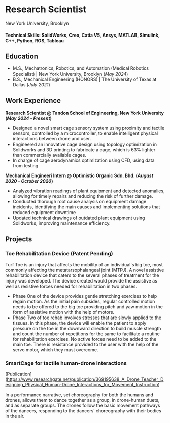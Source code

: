 # Research Scientist
New York University, Brooklyn

#### Technical Skills: SolidWorks, Creo, Catia V5, Ansys, MATLAB, Simulink, C++, Python, ROS, Tableau

## Education						       		
- M.S., Mechatronics, Robotics, and Automation (Medical Robotics Specialist) | New York University, Brooklyn (_May 2024_)	 			        		
- B.S., Mechanical Engineering (HONORS) | The University of Texas at Dallas (_July 2021_)

## Work Experience
**Research Scientist @ Tandon School of Engineering, New York University (_May 2024 - Present_)**
- Designed a novel smart cage sensory system using proximity and tactile sensors, controlled by a microcontroller, to enable intelligent physical interactions between drone and user.
- Engineered an innovative cage design using topology optimization in Solidworks and 3D printing to fabricate a cage, which is 63% lighter than commercially available cages.
- In charge of cage aerodynamics optimization using CFD, using data from testing

**Mechanical Engineeri Intern @ Optimistic Organic Sdn. Bhd. (_August 2020 - October 2020_)**
- Analyzed vibration readings of plant equipment and detected anomalies, allowing for timely repairs and reducing the risk of further damage.
- Conducted thorough root cause analysis on equipment damage incidents, identifying the main causes and implementing solutions that reduced equipment downtime
- Updated technical drawings of outdated plant equipment using Solidworks, improving maintenance efficiency.


## Projects
### Toe Rehabilitation Device (Patent Pending)
Turf Toe is an injury that affects the mobility of an individual's big toe, most commonly affecting the metatarsophalangeal joint (MTPJ). A novel assistive rehabilitation device that caters to the several phases of treatment for the injury was developed. The device created would provide the assistive as well as resistive forces needed for rehabilitation in two phases.

- Phase One of the device provides gentle stretching exercises to help regain motion. As the initial pain subsides, regular controlled motion needs to be offered to the big toe providing pitch and yaw motion in the form of assistive motion with the help of motors.
- Phase Two of toe rehab involves stresses that are slowly applied to the tissues. In this phase, the device will enable the patient to apply pressure on the toe in the downward direction to build muscle strength and count the number of repetitions for the same to facilitate a routine for rehabilitation exercises. No active forces need to be added to the main toe. There is resistance provided to the user with the help of the servo motor, which they must overcome.

### SmartCage for tactile human-drone interactions
[Publication] (https://www.researchgate.net/publication/369195638_A_Drone_Teacher_Designing_Physical_Human-Drone_Interactions_for_Movement_Instruction) 

In a performance narrative, set choreography for both the humans and drones, allows them to dance together as a group, in drone-human duets, and as separate groups. The drones follow the basic movement pathways of the dancers, responding to the dancers’ choreography with their bodies in the air.
